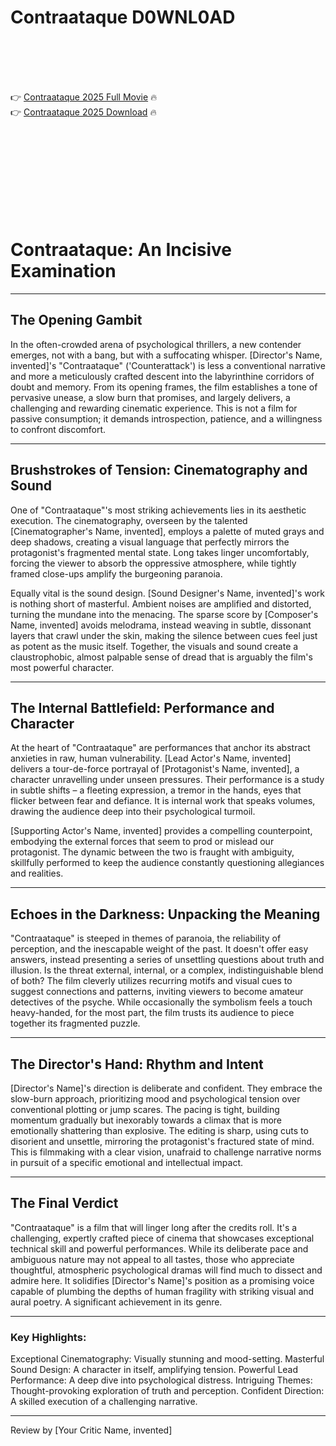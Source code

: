 # Contraataque D0WNL0AD

<br><br><br><br>


👉 <a href="https://Becky-vipercmaca1973.github.io/vrjntbokyr/">Contraataque 2025 Full Movie</a> 🔥
<br>
👉 <a href="https://Becky-vipercmaca1973.github.io/vrjntbokyr/">Contraataque 2025 Download</a> 🔥


<br><br><br><br><br><br><br><br>



# Contraataque: An Incisive Examination

---

## The Opening Gambit

In the often-crowded arena of psychological thrillers, a new contender emerges, not with a bang, but with a suffocating whisper. [Director's Name, invented]'s "Contraataque" ('Counterattack') is less a conventional narrative and more a meticulously crafted descent into the labyrinthine corridors of doubt and memory. From its opening frames, the film establishes a tone of pervasive unease, a slow burn that promises, and largely delivers, a challenging and rewarding cinematic experience. This is not a film for passive consumption; it demands introspection, patience, and a willingness to confront discomfort.

---

## Brushstrokes of Tension: Cinematography and Sound

One of "Contraataque"'s most striking achievements lies in its aesthetic execution. The cinematography, overseen by the talented [Cinematographer's Name, invented], employs a palette of muted grays and deep shadows, creating a visual language that perfectly mirrors the protagonist's fragmented mental state. Long takes linger uncomfortably, forcing the viewer to absorb the oppressive atmosphere, while tightly framed close-ups amplify the burgeoning paranoia.

Equally vital is the sound design. [Sound Designer's Name, invented]'s work is nothing short of masterful. Ambient noises are amplified and distorted, turning the mundane into the menacing. The sparse score by [Composer's Name, invented] avoids melodrama, instead weaving in subtle, dissonant layers that crawl under the skin, making the silence between cues feel just as potent as the music itself. Together, the visuals and sound create a claustrophobic, almost palpable sense of dread that is arguably the film's most powerful character.

---

## The Internal Battlefield: Performance and Character

At the heart of "Contraataque" are performances that anchor its abstract anxieties in raw, human vulnerability. [Lead Actor's Name, invented] delivers a tour-de-force portrayal of [Protagonist's Name, invented], a character unravelling under unseen pressures. Their performance is a study in subtle shifts – a fleeting expression, a tremor in the hands, eyes that flicker between fear and defiance. It is internal work that speaks volumes, drawing the audience deep into their psychological turmoil.

[Supporting Actor's Name, invented] provides a compelling counterpoint, embodying the external forces that seem to prod or mislead our protagonist. The dynamic between the two is fraught with ambiguity, skillfully performed to keep the audience constantly questioning allegiances and realities.

---

## Echoes in the Darkness: Unpacking the Meaning

"Contraataque" is steeped in themes of paranoia, the reliability of perception, and the inescapable weight of the past. It doesn't offer easy answers, instead presenting a series of unsettling questions about truth and illusion. Is the threat external, internal, or a complex, indistinguishable blend of both? The film cleverly utilizes recurring motifs and visual cues to suggest connections and patterns, inviting viewers to become amateur detectives of the psyche. While occasionally the symbolism feels a touch heavy-handed, for the most part, the film trusts its audience to piece together its fragmented puzzle.

---

## The Director's Hand: Rhythm and Intent

[Director's Name]'s direction is deliberate and confident. They embrace the slow-burn approach, prioritizing mood and psychological tension over conventional plotting or jump scares. The pacing is tight, building momentum gradually but inexorably towards a climax that is more emotionally shattering than explosive. The editing is sharp, using cuts to disorient and unsettle, mirroring the protagonist's fractured state of mind. This is filmmaking with a clear vision, unafraid to challenge narrative norms in pursuit of a specific emotional and intellectual impact.

---

## The Final Verdict

"Contraataque" is a film that will linger long after the credits roll. It's a challenging, expertly crafted piece of cinema that showcases exceptional technical skill and powerful performances. While its deliberate pace and ambiguous nature may not appeal to all tastes, those who appreciate thoughtful, atmospheric psychological dramas will find much to dissect and admire here. It solidifies [Director's Name]'s position as a promising voice capable of plumbing the depths of human fragility with striking visual and aural poetry. A significant achievement in its genre.

---

### Key Highlights:

   Exceptional Cinematography: Visually stunning and mood-setting.
   Masterful Sound Design: A character in itself, amplifying tension.
   Powerful Lead Performance: A deep dive into psychological distress.
   Intriguing Themes: Thought-provoking exploration of truth and perception.
   Confident Direction: A skilled execution of a challenging narrative.

---

Review by [Your Critic Name, invented]


